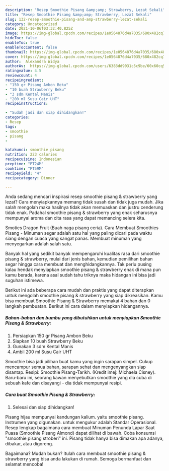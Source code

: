 ```yaml
---
description: "Resep Smoothie Pisang &amp;amp; Strawberry, Lezat Sekali"
title: "Resep Smoothie Pisang &amp;amp; Strawberry, Lezat Sekali"
slug: 132-resep-smoothie-pisang-and-amp-strawberry-lezat-sekali
category: Uncategorized
date: 2021-10-06T03:32:40.825Z
image: https://img-global.cpcdn.com/recipes/1e0564876d4a7035/680x482cq70/smoothie-pisang-strawberry-foto-resep-utama.jpg
hideToc: false
enableToc: true
enableTocContent: false
thumbnail: https://img-global.cpcdn.com/recipes/1e0564876d4a7035/680x482cq70/smoothie-pisang-strawberry-foto-resep-utama.jpg
cover: https://img-global.cpcdn.com/recipes/1e0564876d4a7035/680x482cq70/smoothie-pisang-strawberry-foto-resep-utama.jpg
author:  Alexandra Widya
authorAv:  https://img-global.cpcdn.com/users/6383dd9031c5c9be/60x60cq50/avatar.jpg
ratingvalue: 4.5
reviewcount: 4
recipeingredient:
- "150 gr Pisang Ambon Beku"
- "10 buah Strawberry Beku"
- "3 sdm Kental Manis"
- "200 ml Susu Cair UHT"
recipeinstructions:

- "Sudah jadi dan siap dihidangkan!"
categories:
- Resep
tags:
- smoothie
- pisang
- 

katakunci: smoothie pisang  
nutrition: 223 calories
recipecuisine: Indonesian
preptime: "PT24M"
cooktime: "PT59M"
recipeyield: "4"
recipecategory: Dinner

---
```



Anda sedang mencari inspirasi resep smoothie pisang &amp; strawberry yang lezat? Cara menyiapkannya memang tidak susah dan tidak juga mudah. Jika salah mengolah maka hasilnya tidak akan memuaskan dan justru cenderung tidak enak. Padahal smoothie pisang &amp; strawberry yang enak seharusnya mempunyai aroma dan cita rasa yang dapat memancing selera kita.


Smoties Dragon Fruit (Buah naga pisang ceria). Cara Membuat Smoothies Pisang - Minuman segar adalah satu hal yang paling dicari pada waktu siang dengan cuaca yang sangat panas. Membuat minuman yang menyegarkan adalah salah satu.

Banyak hal yang sedikit banyak mempengaruhi kualitas rasa dari smoothie pisang &amp; strawberry, mulai dari jenis bahan, kemudian pemilihan bahan segar hingga cara membuat dan menghidangkannya. Tak perlu pusing kalau hendak menyiapkan smoothie pisang &amp; strawberry enak di mana pun kamu berada, karena asal sudah tahu triknya maka hidangan ini bisa jadi suguhan istimewa.


Berikut ini ada beberapa cara mudah dan praktis yang dapat diterapkan untuk mengolah smoothie pisang &amp; strawberry yang siap dikreasikan. Kamu bisa membuat Smoothie Pisang &amp; Strawberry memakai 4 bahan dan 0 langkah pembuatan. Berikut ini cara dalam menyiapkan hidangannya.

<!--inarticleads1-->

##### Bahan-bahan dan bumbu yang dibutuhkan untuk menyiapkan Smoothie Pisang &amp; Strawberry:

1. Persiapkan 150 gr Pisang Ambon Beku
1. Siapkan 10 buah Strawberry Beku
1. Gunakan 3 sdm Kental Manis
1. Ambil 200 ml Susu Cair UHT


Smoothie bisa jadi pilihan buat kamu yang ingin sarapan simpel. Cukup mencampur semua bahan, sarapan sehat dan mengenyangkan siap disantap. Resipi: Smoothie Pisang-Tarikh. (Kredit imej: Michaela Cisney). Baru-baru ini, seorang kawan menyebutkan smoothie yang dia cuba di sebuah kafe dan disayangi - dia tidak mempunyai resipi. 

<!--inarticleads2-->

##### Cara buat Smoothie Pisang &amp; Strawberry:


1. Selesai dan siap dihidangkan!

Pisang hijau mempunyai kandungan kalium. yaitu smoothie pisang. Instrumen yang digunakan. untuk mengukur adalah Standar Operasional. Resep lengkap bagaimana cara membuat Minuman Penunda Lapar Saat Puasa (Smoothie Pisang Almond) dapat dilihat di bawah. Coba konsumsi &#34;smoothie pisang stroberi&#34; ini. Pisang tidak hanya bisa dimakan apa adanya, dibakar, atau digoreng. 

Bagaimana? Mudah bukan? Itulah cara membuat smoothie pisang &amp; strawberry yang bisa anda lakukan di rumah. Semoga bermanfaat dan selamat mencoba!
